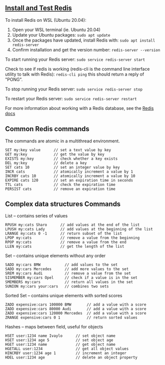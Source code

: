 ## [Install and Test Redis](https://docs.microsoft.com/en-us/windows/wsl/tutorials/wsl-database#install-redis)

To install Redis on WSL (Ubuntu 20.04):
1. Open your WSL terminal (ie. Ubuntu 20.04)
2. Update your Ubuntu packages: ```sudo apt update```
3. Once the packages have updated, install Redis with: ```sudo apt install redis-server```
4. Confirm installation and get the version number: ```redis-server --version```

To start running your Redis server: ```sudo service redis-server start```

Check to see if redis is working (redis-cli is the command line interface utility to talk with Redis): ```redis-cli ping``` this should return a reply of "PONG".

To stop running your Redis server: ```sudo service redis-server stop```

To restart your Redis server: ```sudo service redis-server restart```

For more information about working with a Redis database, see the [Redis docs](https://redis.io/topics/quickstart)

## Common Redis commands

The commands are atomic in a multithread environment.

```redis
SET my:key value      // set a text value by key
GET my:key            // get the value by key
EXISTS my:key         // check whether a key exists
DEL my:key            // delete a key
SET cats 10           // set an integer value by key
INCR cats             // atomically increment a value by 1
INCRBY cats 10        // atomically increment a value by 10
EXPIRE cats 120       // set an expiration time in seconds
TTL cats              // check the expiration time
PERSIST cats          // remove an expiration time
```

## Complex data structures Commands

List – contains series of values

```
RPUSH my:cats Sharo      // add values at the end of the list
LPUSH my:cats Lady       // add values at the beginning of the list
LRANGE my:cats 0 -1      // return subset of the list
LPOP my:cats             // remove a value from the beginning 
RPOP my:cats             // remove a value from the end
LLEN my:cats             // get the length of the list
```

Set – contains unique elements without any order
```
SADD my:cars BMW           // add values to the set
SADD my:cars Mercedes      // add more values to the set
SREM my:cars Audi          // remove a value from the set
SISMEMBER my:cars Opel     // check if a value is in the set
SMEMBERS my:cars           // return all values in the set
SUNION my:cars your:cars   // combines two sets
```

Sorted Set – contains unique elements with sorted scores

```
ZADD expensive:cars 100000 BMW       // add a value with a score
ZADD expensive:cars 80000 Audi       // add a value with a score
ZADD expensive:cars 120000 Mercedes  // add a value with a score
ZRANGE expensive:cars 0 1            // return sorted values
```

Hashes – maps between field, useful for objects

```
HSET user:1234 name Ivaylo      // set object name
HSET user:1234 age 5            // set object age
HGET user:1234 name             // get object name
HGETALL user:1234               // get all object values
HINCRBY user:1234 age 1         // increment an integer
HDEL user:1234 age              // delete an object property
```
